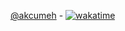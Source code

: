 [@akcumeh](https://github.com/akcumeh) - [![wakatime](https://wakatime.com/badge/user/7e4fa90c-f505-4dcd-be22-3251f86f70fc/project/46c2dda2-d156-449a-a8d2-da615fc0f533.svg)](https://wakatime.com/badge/user/7e4fa90c-f505-4dcd-be22-3251f86f70fc/project/46c2dda2-d156-449a-a8d2-da615fc0f533)
